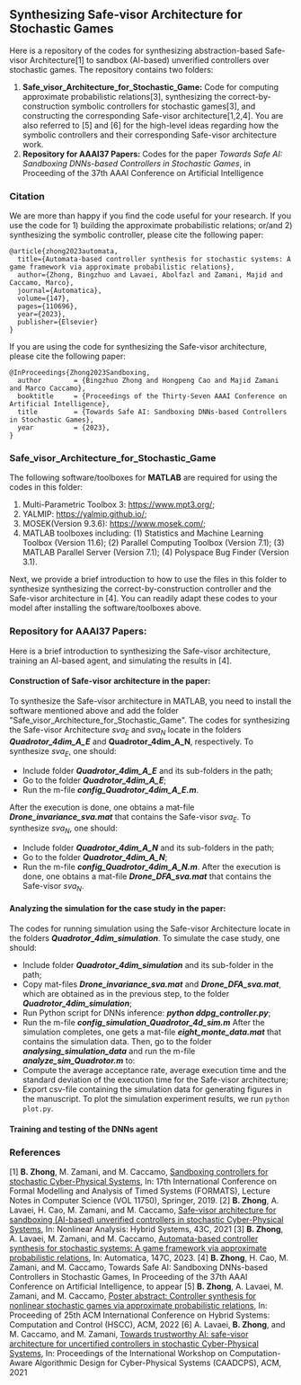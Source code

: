 
## Synthesizing Safe-visor Architecture for Stochastic Games

Here is a repository of the codes for synthesizing abstraction-based Safe-visor Architecture[1] to sandbox (AI-based) unverified controllers over stochastic games. The repository contains two folders: 
1. **Safe_visor_Architecture_for_Stochastic_Game:** Code for computing approximate probabilistic relations[3], synthesizing the correct-by-construction symbolic controllers for stochastic games[3], and constructing the corresponding Safe-visor architecture[1,2,4]. You are also referred to [5] and [6] for the high-level ideas regarding how the symbolic controllers and their corresponding Safe-visor architecture work.
2. **Repository for AAAI37 Papers:** Codes for the paper *Towards Safe AI: Sandboxing DNNs-based Controllers in Stochastic Games*, in Proceeding of the 37th AAAI Conference on Artificial Intelligence

### Citation
We are more than happy if you find the code useful for your research. If you use the code for 1) building the approximate probabilistic relations; or/and 2) synthesizing the symbolic controller, please cite the following paper:

    @article{zhong2023automata,
      title={Automata-based controller synthesis for stochastic systems: A game framework via approximate probabilistic relations},
      author={Zhong, Bingzhuo and Lavaei, Abolfazl and Zamani, Majid and Caccamo, Marco},
      journal={Automatica},
      volume={147},
      pages={110696},
      year={2023},
      publisher={Elsevier}
    }

If you are using the code for synthesizing the Safe-visor architecture, please cite the following paper:

    @InProceedings{Zhong2023Sandboxing,
      author        = {Bingzhuo Zhong and Hongpeng Cao and Majid Zamani and Marco Caccamo},
      booktitle     = {Proceedings of the Thirty-Seven AAAI Conference on Artificial Intelligence},
      title         = {Towards Safe AI: Sandboxing DNNs-based Controllers in Stochastic Games},
      year          = {2023},
    }

### Safe_visor_Architecture_for_Stochastic_Game
The following software/toolboxes for **MATLAB** are required for using the codes in this folder:
 1. Multi-Parametric Toolbox 3: https://www.mpt3.org/;
 2. YALMIP: https://yalmip.github.io/;
 3. MOSEK(Version 9.3.6): https://www.mosek.com/;
 4. MATLAB toolboxes including:
	 (1) Statistics and Machine Learning Toolbox (Version 11.6);
	 (2) Parallel Computing Toolbox (Version 7.1);
	 (3) MATLAB Parallel Server (Version 7.1);
	 (4) Polyspace Bug Finder (Version 3.1).
 
Next, we provide a brief introduction to how to use the files in this folder to synthesize synthesizing the correct-by-construction controller and the Safe-visor architecture in [4]. You can readily adapt these codes to your model after installing the software/toolboxes above.

### Repository for AAAI37 Papers:
Here is a brief introduction to synthesizing the Safe-visor architecture, training an AI-based agent, and simulating the results in [4].
#### Construction of Safe-visor architecture in the paper:  
To synthesize the Safe-visor architecture in MATLAB, you need to install the software mentioned above and add the folder "Safe_visor_Architecture_for_Stochastic_Game". The codes for synthesizing the Safe-visor Architecture $sva_E$ and $sva_N$ locate in the folders ***Quadrotor\_4dim\_A\_E*** and **Quadrotor\_4dim\_A\_N**, respectively. To synthesize $sva_E$, one should:
- Include folder ***Quadrotor\_4dim\_A\_E*** and its sub-folders in the path;
- Go to the folder ***Quadrotor\_4dim\_A\_E***;
- Run the m-file ***config\_Quadrotor\_4dim\_A\_E.m***.

After the execution is done, one obtains a mat-file ***Drone\_invariance\_sva.mat*** that contains the Safe-visor $sva_E$. To synthesize $sva_N$, one should:
- Include folder ***Quadrotor\_4dim\_A\_N*** and its sub-folders in the path;
- Go to the folder ***Quadrotor\_4dim\_A\_N***;
-  Run the m-file ***config\_Quadrotor\_4dim\_A\_N.m***.
After the execution is done, one obtains a mat-file ***Drone\_DFA\_sva.mat*** that contains the Safe-visor $sva_N$.
#### Analyzing the simulation for the case study in the paper: 
The codes for running simulation using the Safe-visor Architecture locate in the folders ***Quadrotor\_4dim\_simulation***. To simulate the case study, one should:
-  Include folder ***Quadrotor\_4dim\_simulation*** and its sub-folder in the path;
- Copy mat-files ***Drone\_invariance\_sva.mat*** and ***Drone\_DFA\_sva.mat***, which are obtained as in the previous step, to the folder ***Quadrotor\_4dim\_simulation***;
- Run Python script for DNNs inference: ***python ddpg\_controller.py***;
- Run the m-file ***config\_simulation\_Quadrotor\_4d\_sim.m***
After the simulation completes, one gets a mat-file ***eight\_monte\_data.mat*** that contains the simulation data.
Then, go to the folder ***analysing\_simulation\_data*** and run the m-file ***analyze\_sim\_Quadrotor.m*** to:
-  Compute the average acceptance rate, average execution time and the standard deviation of the execution time for the Safe-visor architecture;
- Export csv-file containing the simulation data for generating figures in the manuscript.
To plot the simulation experiment results, we run `python plot.py`. 


#### Training and testing of the DNNs agent


### References
[1]  **B. Zhong**, M. Zamani, and M. Caccamo,  [Sandboxing controllers for stochastic Cyber-Physical Systems](https://link.springer.com/chapter/10.1007/978-3-030-29662-9_15), In: 17th International Conference on Formal Modelling and Analysis of Timed Systems (FORMATS), Lecture Notes in Computer Science (VOL 11750), Springer, 2019.
[2] **B. Zhong**, A. Lavaei, H. Cao, M. Zamani, and M. Caccamo, [Safe-visor architecture for sandboxing (AI-based) unverified controllers in stochastic Cyber-Physical Systems](https://www.sciencedirect.com/science/article/pii/S1751570X2100100X?via%3Dihub), In: Nonlinear Analysis: Hybrid Systems, 43C, 2021
[3] **B. Zhong**, A. Lavaei, M. Zamani, and M. Caccamo, [Automata-based controller synthesis for stochastic systems: A game framework via approximate probabilistic relations](https://doi.org/10.1016/j.automatica.2022.110696), In: Automatica, 147C, 2023.
[4] **B. Zhong**, H. Cao, M. Zamani, and M. Caccamo, Towards Safe AI: Sandboxing DNNs-based Controllers in Stochastic Games, In Proceeding of the 37th AAAI Conference on Artificial Intelligence, to appear
[5]  **B. Zhong**, A. Lavaei, M. Zamani, and M. Caccamo,  [Poster abstract: Controller synthesis for nonlinear stochastic games via approximate probabilistic relations](https://doi.org/10.1145/3501710.3524732), In: Proceeding of 25th ACM International Conference on Hybrid Systems: Computation and Control (HSCC), ACM, 2022
[6] A. Lavaei,  **B. Zhong**, and M. Caccamo, and M. Zamani,  [Towards trustworthy AI: safe-visor architecture for uncertified controllers in stochastic Cyber-Physical Systems](https://dl.acm.org/doi/abs/10.1145/3457335.3461705), In: Proceedings of the International Workshop on Computation-Aware Algorithmic Design for Cyber-Physical Systems (CAADCPS), ACM, 2021

